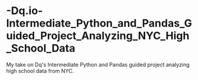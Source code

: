 # -Dq.io-Intermediate_Python_and_Pandas_Guided_Project_Analyzing_NYC_High_School_Data
My take on Dq's Intermediate Python and Pandas guided project analyzing high school data from NYC.
